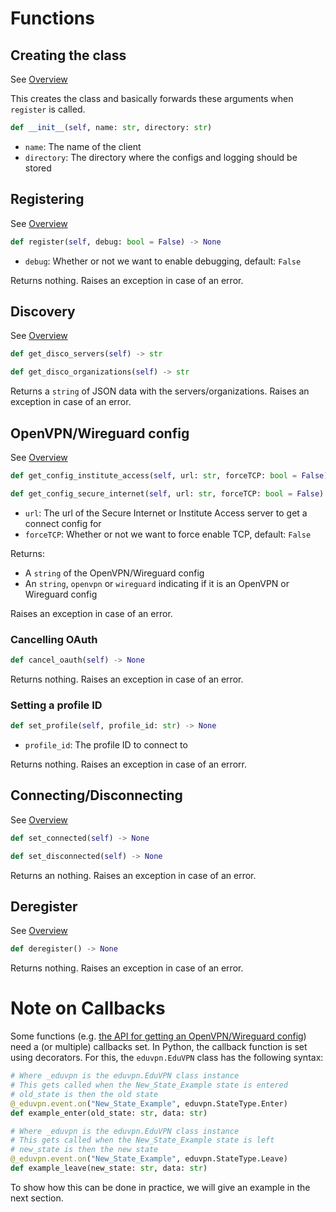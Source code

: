 # Functions
## Creating the class
See [Overview](../overview/registering.html)

This creates the class and basically forwards these arguments when `register` is called.
```python
def __init__(self, name: str, directory: str)
```
- `name`: The name of the client
- `directory`: The directory where the configs and logging should be stored

## Registering
See [Overview](../overview/registering.html)
```python
def register(self, debug: bool = False) -> None
```
- `debug`: Whether or not we want to enable debugging, default: `False`

Returns nothing. Raises an exception in case of an error.

## Discovery
See [Overview](../overview/discovery.html)
```python
def get_disco_servers(self) -> str
```
```python
def get_disco_organizations(self) -> str
```

Returns a `string` of JSON data with the servers/organizations. Raises an exception in case of an error.

## OpenVPN/Wireguard config
See [Overview](../overview/getconfig.html)
```python
def get_config_institute_access(self, url: str, forceTCP: bool = False) -> Tuple[str, str]
```
```python
def get_config_secure_internet(self, url: str, forceTCP: bool = False) -> Tuple[str, str]
```
- `url`: The url of the Secure Internet or Institute Access server to get a connect config for
- `forceTCP`: Whether or not we want to force enable TCP, default: `False`

Returns:
- A `string` of the OpenVPN/Wireguard config
- An `string`, `openvpn` or `wireguard` indicating if it is an OpenVPN or Wireguard config

Raises an exception in case of an error.

### Cancelling OAuth
```python
def cancel_oauth(self) -> None
```

Returns nothing. Raises an exception in case of an error.

### Setting a profile ID
```python
def set_profile(self, profile_id: str) -> None
```
- `profile_id`: The profile ID to connect to

Returns nothing. Raises an exception in case of an errorr.

## Connecting/Disconnecting
See [Overview](../overview/connecting.html)
```python
def set_connected(self) -> None
```
```python
def set_disconnected(self) -> None
```

Returns an nothing. Raises an exception in case of an error.

## Deregister
See [Overview](../overview/deregistering.html)
```python
def deregister() -> None
```

Returns nothing. Raises an exception in case of an error.

# Note on Callbacks
Some functions (e.g. [the API for getting an OpenVPN/Wireguard config](http://localhost:3000/api/overview/getconfig.html)) need a (or multiple) callbacks set. In Python, the callback function is set using decorators.
For this, the `eduvpn.EduVPN` class has the following syntax:

```python
# Where _eduvpn is the eduvpn.EduVPN class instance
# This gets called when the New_State_Example state is entered
# old_state is then the old state
@_eduvpn.event.on("New_State_Example", eduvpn.StateType.Enter)
def example_enter(old_state: str, data: str)
```
```python
# Where _eduvpn is the eduvpn.EduVPN class instance
# This gets called when the New_State_Example state is left
# new_state is then the new state
@_eduvpn.event.on("New_State_Example", eduvpn.StateType.Leave)
def example_leave(new_state: str, data: str)
```
To show how this can be done in practice, we will give an example in the next section.
